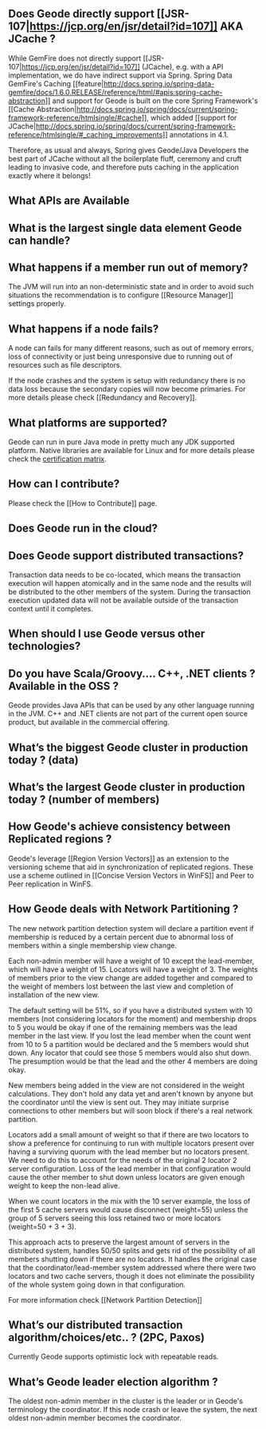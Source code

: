 ## Does Geode directly support [[JSR-107|https://jcp.org/en/jsr/detail?id=107]] AKA JCache ?

While GemFire does not directly support [[JSR-107|https://jcp.org/en/jsr/detail?id=107]] (JCache), e.g. with a API implementation, we do have indirect support via Spring.  Spring Data GemFire's Caching [[feature|http://docs.spring.io/spring-data-gemfire/docs/1.6.0.RELEASE/reference/html/#apis:spring-cache-abstraction]] and support for Geode is built on the core Spring Framework's [[Cache Abstraction|http://docs.spring.io/spring/docs/current/spring-framework-reference/htmlsingle/#cache]], which added [[support for JCache|http://docs.spring.io/spring/docs/current/spring-framework-reference/htmlsingle/#_caching_improvements]] annotations in 4.1.

Therefore, as usual and always, Spring gives Geode/Java Developers the best part of JCache without all the boilerplate fluff, ceremony and cruft leading to invasive code, and therefore puts caching in the application exactly where it belongs!

## What APIs are Available

## What is the largest single data element Geode can handle?

## What happens if a member run out of memory?

The JVM will run into an non-deterministic state and in order to avoid such situations the recommendation is to configure [[Resource Manager]] settings properly.

## What happens if a node fails?

A node can fails for many different reasons, such as out of memory errors, loss of connectivity or just being unresponsive due to running out of resources such as file descriptors.

If the node crashes and the system is setup with redundancy there is no data loss because the secondary copies will now become primaries.  For more details please check [[Redundancy and Recovery]].

## What platforms are supported?

Geode can run in pure Java mode in pretty much any JDK supported platform. Native libraries are available for Linux and for more details please check the [certification matrix](http://geode-docs.cfapps.io/docs-gemfire/getting_started/system_requirements/supported_configurations.html#system_requirements). 

## How can I contribute?

Please check the [[How to Contribute]] page.

## Does Geode run in the cloud?

## Does Geode support distributed transactions? 

Transaction data needs to be co-located, which means the transaction execution will happen atomically and in the same node and the results will be distributed to the other members of the system. During the transaction execution updated data will not be available outside of the transaction context until it completes. 

## When should I use Geode versus other technologies?

## Do you have Scala/Groovy…. C++, .NET clients ? Available in the OSS ? 

Geode provides Java APIs that can be used by any other language running in the JVM. C++ and .NET clients are not part of the current open source product, but available in the commercial offering.

## What’s the biggest Geode cluster in production today ? (data)

## What’s the largest Geode cluster in production today ? (number of members)

## How Geode's achieve consistency between Replicated regions ?

Geode's leverage [[Region Version Vectors]] as an extension to the versioning scheme that aid in synchronization of replicated regions. These use a scheme outlined in [[Concise Version Vectors in WinFS]] and Peer to Peer replication in WinFS.  
 
## How Geode deals with Network Partitioning ?

The new network partition detection system will declare a partition event if membership is reduced by a certain percent due to abnormal loss of members within a single membership view change.

Each non-admin member will have a weight of 10 except the lead-member, which will have a weight of 15. Locators will have a weight of 3. The weights of members prior to the view change are added together and compared to the weight of members lost between the last view and completion of installation of the new view.

The default setting will be 51%, so if you have a distributed system with 10 members (not considering locators for the moment) and membership drops to 5 you would be okay if one of the remaining members was the lead member in the last view. If you lost the lead member when the count went from 10 to 5 a partition would be declared and the 5 members would shut down. Any locator that could see those 5 members would also shut down. The presumption would be that the lead and the other 4 members are doing okay.

New members being added in the view are not considered in the weight calculations. They don't hold any data yet and aren't known by anyone but the coordinator until the view is sent out. They may initiate surprise connections to other members but will soon block if there's a real network partition.

Locators add a small amount of weight so that if there are two locators to show a preference for continuing to run with multiple locators present over having a surviving quorum with the lead member but no locators present. We need to do this to account for the needs of the original 2 locator 2 server configuration. Loss of the lead member in that configuration would cause the other member to shut down unless locators are given enough weight to keep the non-lead alive.

When we count locators in the mix with the 10 server example, the loss of the first 5 cache servers would cause disconnect (weight=55) unless the group of 5 servers seeing this loss retained two or more locators (weight=50 + 3 + 3).

This approach acts to preserve the largest amount of servers in the distributed system, handles 50/50 splits and gets rid of the possibility of all members shutting down if there are no locators. It handles the original case that the coordinator/lead-member system addressed where there were two locators and two cache servers, though it does not eliminate the possibility of the whole system going down in that configuration.

For more information check [[Network Partition Detection]]

## What’s our distributed transaction algorithm/choices/etc.. ? (2PC, Paxos)

Currently Geode supports optimistic lock with repeatable reads. 
 
## What’s Geode leader election algorithm ?

The oldest non-admin member in the cluster is the leader or in Geode's terminology the coordinator. If this node crash or leave the system, the next oldest non-admin member becomes the coordinator. 
